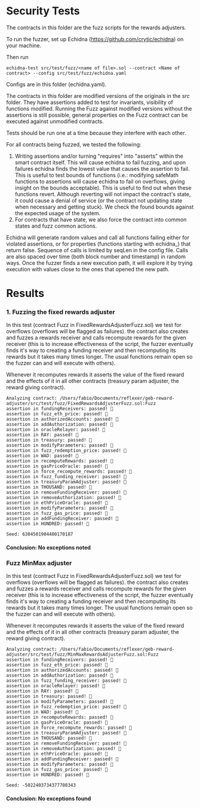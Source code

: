 # Security Tests

The contracts in this folder are the fuzz scripts for the rewards adjusters.

To run the fuzzer, set up Echidna (https://github.com/crytic/echidna) on your machine.

Then run
```
echidna-test src/test/fuzz/<name of file>.sol --contract <Name of contract> --config src/test/fuzz/echidna.yaml
```

Configs are in this folder (echidna.yaml).

The contracts in this folder are modified versions of the originals in the _src_ folder. They have assertions added to test for invariants, visibility of functions modified. Running the Fuzz against modified versions without the assertions is still possible, general properties on the Fuzz contract can be executed against unmodified contracts.

Tests should be run one at a time because they interfere with each other.

For all contracts being fuzzed, we tested the following:

1. Writing assertions and/or turning "requires" into "asserts" within the smart contract itself. This will cause echidna to fail fuzzing, and upon failures echidna finds the lowest value that causes the assertion to fail. This is useful to test bounds of functions (i.e.: modifying safeMath functions to assertions will cause echidna to fail on overflows, giving insight on the bounds acceptable). This is useful to find out when these functions revert. Although reverting will not impact the contract's state, it could cause a denial of service (or the contract not updating state when necessary and getting stuck). We check the found bounds against the expected usage of the system.
2. For contracts that have state, we also force the contract into common states and fuzz common actions.

Echidna will generate random values and call all functions failing either for violated assertions, or for properties (functions starting with echidna_) that return false. Sequence of calls is limited by seqLen in the config file. Calls are also spaced over time (both block number and timestamp) in random ways. Once the fuzzer finds a new execution path, it will explore it by trying execution with values close to the ones that opened the new path.

# Results

### 1. Fuzzing the fixed rewards adjuster

In this test (contract Fuzz in FixedRewardsAdjusterFuzz.sol) we test for overflows (overflows will be flagged as failures). the contract also creates and fuzzes a rewards receiver and calls recompute rewards for the given receiver (this is to increase effectiveness of the script, the fuzzer eventually finds it's way to creating a funding receiver and then recomputing its rewards but it takes many times longer. The usual functions remain open so the fuzzer can and will execute with others).

Whenever it recomputes rewards it asserts the value of the fixed reward and the effects of it in all other contracts (treasury param adjuster, the reward giving contract).

```
Analyzing contract: /Users/fabio/Documents/reflexer/geb-reward-adjuster/src/test/fuzz/FixedRewardsAdjusterFuzz.sol:Fuzz
assertion in fundingReceivers: passed! 🎉
assertion in fuzz_eth_price: passed! 🎉
assertion in authorizedAccounts: passed! 🎉
assertion in addAuthorization: passed! 🎉
assertion in oracleRelayer: passed! 🎉
assertion in RAY: passed! 🎉
assertion in treasury: passed! 🎉
assertion in modifyParameters: passed! 🎉
assertion in fuzz_redemption_price: passed! 🎉
assertion in WAD: passed! 🎉
assertion in recomputeRewards: passed! 🎉
assertion in gasPriceOracle: passed! 🎉
assertion in force_recompute_rewards: passed! 🎉
assertion in fuzz_funding_receiver: passed! 🎉
assertion in treasuryParamAdjuster: passed! 🎉
assertion in THOUSAND: passed! 🎉
assertion in removeFundingReceiver: passed! 🎉
assertion in removeAuthorization: passed! 🎉
assertion in ethPriceOracle: passed! 🎉
assertion in modifyParameters: passed! 🎉
assertion in fuzz_gas_price: passed! 🎉
assertion in addFundingReceiver: passed! 🎉
assertion in HUNDRED: passed! 🎉

Seed: 6304501904400170187
```

#### Conclusion: No exceptions noted


### Fuzz MinMax adjuster

In this test (contract Fuzz in FixedRewardsAdjusterFuzz.sol) we test for overflows (overflows will be flagged as failures). the contract also creates and fuzzes a rewards receiver and calls recompute rewards for the given receiver (this is to increase effectiveness of the script, the fuzzer eventually finds it's way to creating a funding receiver and then recomputing its rewards but it takes many times longer. The usual functions remain open so the fuzzer can and will execute with others).

Whenever it recomputes rewards it asserts the value of the fixed reward and the effects of it in all other contracts (treasury param adjuster, the reward giving contract).

```
Analyzing contract: /Users/fabio/Documents/reflexer/geb-reward-adjuster/src/test/fuzz/MinMaxRewardsAdjusterFuzz.sol:Fuzz
assertion in fundingReceivers: passed! 🎉
assertion in fuzz_eth_price: passed! 🎉
assertion in authorizedAccounts: passed! 🎉
assertion in addAuthorization: passed! 🎉
assertion in fuzz_funding_receiver: passed! 🎉
assertion in oracleRelayer: passed! 🎉
assertion in RAY: passed! 🎉
assertion in treasury: passed! 🎉
assertion in modifyParameters: passed! 🎉
assertion in fuzz_redemption_price: passed! 🎉
assertion in WAD: passed! 🎉
assertion in recomputeRewards: passed! 🎉
assertion in gasPriceOracle: passed! 🎉
assertion in force_recompute_rewards: passed! 🎉
assertion in treasuryParamAdjuster: passed! 🎉
assertion in THOUSAND: passed! 🎉
assertion in removeFundingReceiver: passed! 🎉
assertion in removeAuthorization: passed! 🎉
assertion in ethPriceOracle: passed! 🎉
assertion in addFundingReceiver: passed! 🎉
assertion in modifyParameters: passed! 🎉
assertion in fuzz_gas_price: passed! 🎉
assertion in HUNDRED: passed! 🎉

Seed: -5022403734377708343
```

#### Conclusion: No exceptions found
